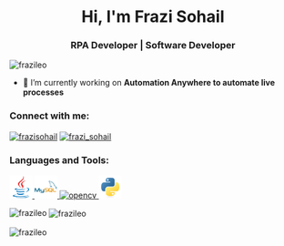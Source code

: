 <h1 align="center">Hi, I'm Frazi Sohail</h1>
<h3 align="center">RPA Developer | Software Developer</h3>

<p align="left"> <img src="https://komarev.com/ghpvc/?username=frazileo&label=Profile%20views&color=0e75b6&style=flat" alt="frazileo" /> </p>

- 🔭 I’m currently working on **Automation Anywhere to automate live processes**

<h3 align="left">Connect with me:</h3>
<p align="left">
<a href="https://linkedin.com/in/frazisohail" target="blank"><img align="center" src="https://raw.githubusercontent.com/rahuldkjain/github-profile-readme-generator/master/src/images/icons/Social/linked-in-alt.svg" alt="frazisohail" height="30" width="40" /></a>
<a href="https://instagram.com/frazi_sohail" target="blank"><img align="center" src="https://raw.githubusercontent.com/rahuldkjain/github-profile-readme-generator/master/src/images/icons/Social/instagram.svg" alt="frazi_sohail" height="30" width="40" /></a>
</p>

<h3 align="left">Languages and Tools:</h3>
<p align="left"> <a href="https://www.java.com" target="_blank" rel="noreferrer"> <img src="https://raw.githubusercontent.com/devicons/devicon/master/icons/java/java-original.svg" alt="java" width="40" height="40"/> </a> <a href="https://www.mysql.com/" target="_blank" rel="noreferrer"> <img src="https://raw.githubusercontent.com/devicons/devicon/master/icons/mysql/mysql-original-wordmark.svg" alt="mysql" width="40" height="40"/> </a> <a href="https://opencv.org/" target="_blank" rel="noreferrer"> <img src="https://www.vectorlogo.zone/logos/opencv/opencv-icon.svg" alt="opencv" width="40" height="40"/> </a> <a href="https://www.python.org" target="_blank" rel="noreferrer"> <img src="https://raw.githubusercontent.com/devicons/devicon/master/icons/python/python-original.svg" alt="python" width="40" height="40"/> </a> </p>

<p><img align="left" src="https://github-readme-stats.vercel.app/api/top-langs?username=frazileo&show_icons=true&locale=en&layout=compact" alt="frazileo" /></p>

<p>&nbsp;<img align="center" src="https://github-readme-stats.vercel.app/api?username=frazileo&show_icons=true&locale=en" alt="frazileo" /></p>

<p><img align="center" src="https://github-readme-streak-stats.herokuapp.com/?user=frazileo&" alt="frazileo" /></p>
